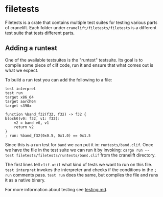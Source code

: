 # filetests

Filetests is a crate that contains multiple test suites for testing
various parts of cranelift. Each folder under `cranelift/filetests/filetests` is a different
test suite that tests different parts.

## Adding a runtest

One of the available testsuites is the "runtest" testsuite. Its goal is to compile some piece
of clif code, run it and ensure that what comes out is what we expect. 

To build a run test you can add the following to a file:

```
test interpret
test run
target x86_64
target aarch64
target s390x

function %band_f32(f32, f32) -> f32 {
block0(v0: f32, v1: f32):
    v2 = band v0, v1
    return v2
}
; run: %band_f32(0x0.5, 0x1.0) == 0x1.5
```

Since this is a run test for `band` we can put it in: `runtests/band.clif`.
Once we have the file in the test suite we can run it by invoking: `cargo run -- test filetests/filetests/runtests/band.clif` from the cranelift directory. 


The first lines tell `clif-util` what kind of tests we want to run on this file. 
`test interpret` invokes the interpreter and checks if the conditions in the `; run` comments pass. `test run` does the same, but compiles the file and runs it as a native binary. 

For more information about testing see [testing.md](../docs/testing.md).
